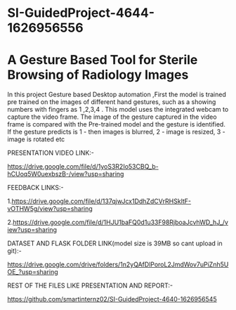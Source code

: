 # SI-GuidedProject-4644-1626956556

# A Gesture Based Tool for Sterile Browsing of Radiology Images

In this project Gesture based Desktop automation ,First the model is trained
pre trained on the images of different hand gestures, such as a showing 
numbers with fingers as 1 ,2,3,4 . This model uses the integrated webcam to 
capture the video frame. The image of the gesture captured in the video frame 
is compared with the Pre-trained model and the gesture is identified. If the 
gesture predicts is 1 - then images is blurred, 2 - image is resized, 3 - image is 
rotated etc

PRESENTATION VIDEO LINK:- 

https://drive.google.com/file/d/1yoS3R2Io53CBQ_b-hCUoq5W0uexbszB-/view?usp=sharing

FEEDBACK LINKS:- 

1.https://drive.google.com/file/d/137qjwJcx1DdhZdCVrRHSkltF-vOTHW5g/view?usp=sharing 

2.https://drive.google.com/file/d/1HJU1baFQ0d1u33F98RjboaJcvhWD_hJ_/view?usp=sharing

DATASET AND FLASK FOLDER LINK(model size is 39MB so cant upload in git):- 

https://drive.google.com/drive/folders/1n2yQAfDlPoroL2JmdWov7uPiZnh5UOE_?usp=sharing

REST OF THE FILES LIKE PRESENTATION AND REPORT:-

https://github.com/smartinternz02/SI-GuidedProject-4640-1626956545
